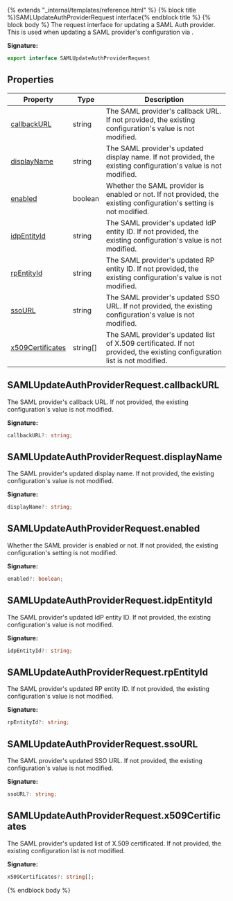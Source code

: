 {% extends "_internal/templates/reference.html" %}
{% block title %}SAMLUpdateAuthProviderRequest interface{% endblock title %}
{% block body %}
The request interface for updating a SAML Auth provider. This is used when updating a SAML provider's configuration via .

<b>Signature:</b>

```typescript
export interface SAMLUpdateAuthProviderRequest 
```

## Properties

|  Property | Type | Description |
|  --- | --- | --- |
|  [callbackURL](./firebase-admin.auth.samlupdateauthproviderrequest.md#samlupdateauthproviderrequestcallbackurl) | string | The SAML provider's callback URL. If not provided, the existing configuration's value is not modified. |
|  [displayName](./firebase-admin.auth.samlupdateauthproviderrequest.md#samlupdateauthproviderrequestdisplayname) | string | The SAML provider's updated display name. If not provided, the existing configuration's value is not modified. |
|  [enabled](./firebase-admin.auth.samlupdateauthproviderrequest.md#samlupdateauthproviderrequestenabled) | boolean | Whether the SAML provider is enabled or not. If not provided, the existing configuration's setting is not modified. |
|  [idpEntityId](./firebase-admin.auth.samlupdateauthproviderrequest.md#samlupdateauthproviderrequestidpentityid) | string | The SAML provider's updated IdP entity ID. If not provided, the existing configuration's value is not modified. |
|  [rpEntityId](./firebase-admin.auth.samlupdateauthproviderrequest.md#samlupdateauthproviderrequestrpentityid) | string | The SAML provider's updated RP entity ID. If not provided, the existing configuration's value is not modified. |
|  [ssoURL](./firebase-admin.auth.samlupdateauthproviderrequest.md#samlupdateauthproviderrequestssourl) | string | The SAML provider's updated SSO URL. If not provided, the existing configuration's value is not modified. |
|  [x509Certificates](./firebase-admin.auth.samlupdateauthproviderrequest.md#samlupdateauthproviderrequestx509certificates) | string\[\] | The SAML provider's updated list of X.509 certificated. If not provided, the existing configuration list is not modified. |

## SAMLUpdateAuthProviderRequest.callbackURL

The SAML provider's callback URL. If not provided, the existing configuration's value is not modified.

<b>Signature:</b>

```typescript
callbackURL?: string;
```

## SAMLUpdateAuthProviderRequest.displayName

The SAML provider's updated display name. If not provided, the existing configuration's value is not modified.

<b>Signature:</b>

```typescript
displayName?: string;
```

## SAMLUpdateAuthProviderRequest.enabled

Whether the SAML provider is enabled or not. If not provided, the existing configuration's setting is not modified.

<b>Signature:</b>

```typescript
enabled?: boolean;
```

## SAMLUpdateAuthProviderRequest.idpEntityId

The SAML provider's updated IdP entity ID. If not provided, the existing configuration's value is not modified.

<b>Signature:</b>

```typescript
idpEntityId?: string;
```

## SAMLUpdateAuthProviderRequest.rpEntityId

The SAML provider's updated RP entity ID. If not provided, the existing configuration's value is not modified.

<b>Signature:</b>

```typescript
rpEntityId?: string;
```

## SAMLUpdateAuthProviderRequest.ssoURL

The SAML provider's updated SSO URL. If not provided, the existing configuration's value is not modified.

<b>Signature:</b>

```typescript
ssoURL?: string;
```

## SAMLUpdateAuthProviderRequest.x509Certificates

The SAML provider's updated list of X.509 certificated. If not provided, the existing configuration list is not modified.

<b>Signature:</b>

```typescript
x509Certificates?: string[];
```
{% endblock body %}
